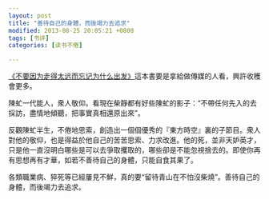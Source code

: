 ```yaml
---
layout: post
title: "善待自己的身體，而後竭力去追求"
modified: 2013-08-25 20:05:21 +0800
tags: [书评]
categories: [读书不倦]

---
```


[《不要因为走得太远而忘记为什么出发》]這本書要是拿給做傳媒的人看，興許收穫會更多。 

陳虻一代能人，衆人敬仰。看現在柴靜都有好些陳虻的影子：“不帶任何先入的去採訪，盡情地傾聽，把事實真相還原出來”。 

反觀陳虻半生，不倦地思索，創造出一個個優秀的『東方時空』裏的子節目。衆人對他的敬仰，也是得益於他自己的苦苦思索、力求改進。他的死，並非天妒英才，只是他一直沒明白哪些是可以去爭取攫取的，哪些卻是不能忽視捨去的。即使你再有思想再有才華，如若不善待自己的身體，只能自食其果了。 

各類職業病、猝死等已經屢見不鮮，真的要“留待青山在不怕沒柴燒”。善待自己的身體，而後竭力去追求。

[《不要因为走得太远而忘记为什么出发》]: http://book.douban.com/subject/20453024/